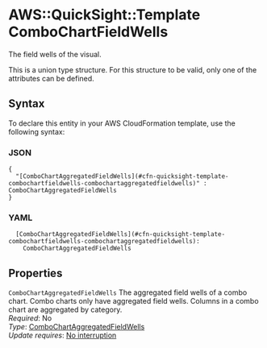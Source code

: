 # AWS::QuickSight::Template ComboChartFieldWells<a name="aws-properties-quicksight-template-combochartfieldwells"></a>

The field wells of the visual\.

This is a union type structure\. For this structure to be valid, only one of the attributes can be defined\.

## Syntax<a name="aws-properties-quicksight-template-combochartfieldwells-syntax"></a>

To declare this entity in your AWS CloudFormation template, use the following syntax:

### JSON<a name="aws-properties-quicksight-template-combochartfieldwells-syntax.json"></a>

```
{
  "[ComboChartAggregatedFieldWells](#cfn-quicksight-template-combochartfieldwells-combochartaggregatedfieldwells)" : ComboChartAggregatedFieldWells
}
```

### YAML<a name="aws-properties-quicksight-template-combochartfieldwells-syntax.yaml"></a>

```
  [ComboChartAggregatedFieldWells](#cfn-quicksight-template-combochartfieldwells-combochartaggregatedfieldwells):
    ComboChartAggregatedFieldWells
```

## Properties<a name="aws-properties-quicksight-template-combochartfieldwells-properties"></a>

`ComboChartAggregatedFieldWells` <a name="cfn-quicksight-template-combochartfieldwells-combochartaggregatedfieldwells"></a>
The aggregated field wells of a combo chart\. Combo charts only have aggregated field wells\. Columns in a combo chart are aggregated by category\.  
_Required_: No  
_Type_: [ComboChartAggregatedFieldWells](aws-properties-quicksight-template-combochartaggregatedfieldwells.md)  
_Update requires_: [No interruption](https://docs.aws.amazon.com/AWSCloudFormation/latest/UserGuide/using-cfn-updating-stacks-update-behaviors.html#update-no-interrupt)
